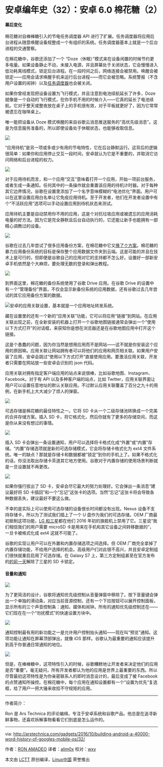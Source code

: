 安卓编年史（32）：安卓 6.0 棉花糖（2）
=======================

#### 幕后变化

棉花糖对自棒棒糖引入的节电任务调度器 API 进行了扩展。任务调度器将应用后台进程从随意唤醒设备规整成一个有组织的系统。任务调度器基本上就是一个后台进程的交通警察。

在棉花糖中，谷歌还添加了一个 “Doze（休眠）”模式来在设备闲置的时候节约更多电量。如果设备静止不动，未接入电源，并且屏幕处于关闭状态，它会慢慢进入低功耗离线模式，锁定后台进程。在一段时间之后，网络连接会被禁用。唤醒会被锁定——应用会请求唤醒手机来运行后台进程——而它会被忽略。系统警报（不含用户设置的闹钟）以及[任务调度器][25]也会被关闭。

如果你曾经发现把设备设置为飞行模式，并且注意到电池续航延长了许多，Doze 就像是一个自动的飞行模式，在你手机不用的时候介入——它真的延长了电池续航。它对于整天或整夜放在桌子上的手机很有效，对于平板就更好了，因为它常常被遗忘在咖啡桌上。

唯一能把设备从 Doze 模式唤醒的来自谷歌云消息推送服务的“高优先级消息”。这是为信息服务准备的，所以即使设备处于休眠状态，也能够收取信息。

![](https://cdn.arstechnica.net/wp-content/uploads/2015/09/inactive-apps.jpg)

“应用待机”是另一项或多或少有用的节电特性，它在后台静默运行。这背后的逻辑很简单：如果你和应用停止交互一段时间，安卓就认为它是不重要的，并取消它访问网络和后台进程的权力。

![](https://cdn.arstechnica.net/wp-content/uploads/2015/09/battery-optimizations.jpg)

对于应用待机而言，和一个应用“交互”意味着打开一个应用，开始一项前台服务，或者生成一条通知。任何其中的一条操作就会重置该应用的待机计时器。对于每种其它边界情况，谷歌在设置里添加了一个名字意味模糊的“电池优化”界面。用户可以在这里设置应用白名单让它免疫应用待机。至于开发者，他们在开发者设置中有个“不活跃应用”选项可以手动设置应用到待机状态来测试。

应用待机主要是自动禁用你不用的应用，这是个对抗垃圾应用或被遗忘的应用消耗电量的好方法。因为它是完全静默且后台自动执行的，它还能让新手也能拥有一部精心调教过的设备。

![](https://cdn.arstechnica.net/wp-content/uploads/2015/10/autobackup.jpg)

谷歌在过去几年尝试了很多应用备份方案，在棉花糖中它又[换了个方案][26]。棉花糖的暴力应用备份系统的目标是保存整个应用数据文件夹到云端。这是可能的并且在技术上是可行的，但即便是谷歌自己的应用对它的支持都不怎么好。设置好一部新安卓手机依然是个大麻烦，要处理无数的登录和弹出教程。

![](https://cdn.arstechnica.net/wp-content/uploads/2015/09/BACKUP1.jpg)

到界面这里，棉花糖的备份系统使用了谷歌 Drive 应用。在谷歌 Drive 的设置中有一个“管理备份”界面，不仅会显示新备份系统的应用数据，还有谷歌过去几年尝试的其它应用备份方案的数据。

![安卓的应用关联设置，基本就是一个应用地址转发系统。 ](https://cdn.arstechnica.net/wp-content/uploads/2016/10/app-linkingf-980x576-980x576.jpg)

藏在设置里的还有一个新的“应用关联”功能，它可以将应用“链接”到网站。在应用关联出现之前，在全新安装的机器上打开一个谷歌地图链接通常会弹出一个“使用以下方式打开”的对话框，来获知你是想在浏览器还是在谷歌地图应用中打开这个链接。

这是个愚蠢的问题，因为你当然是想用应用而不是网站——这不就是你安装这个应用的原因嘛。应用关联让网站拥有者可以将他们的应用和网页相关联。如果用户安装了应用，安卓会跳过“使用以下方式打开”直接使用应用。要激活应用关联，开发者只需要在网站放一些安卓会识别的 json 代码。

应用关联对拥有指定客户端应用的站点来说很棒，比如谷歌地图、Instagram、Facebook。对于有 API 以及多种客户端的站点，比如 Twitter，应用关联界面让用户可以设置任意地址的默认关联应用。不过默认应用关联覆盖了百分之九十的用例，在新手机上大大减少了烦人的弹窗。

![](https://cdn.arstechnica.net/wp-content/uploads/2015/09/adopt1.jpg)

可选存储是棉花糖的最佳特性之一。它将 SD 卡从一个二级存储池转换成一个完美的合并存储方案。插入 SD 卡，将它格式化，然后你就有了更多的存储空间，而这是你从来没有想过的事情。

![](https://cdn.arstechnica.net/wp-content/uploads/2015/09/format1.jpg)

插入 SD 卡会弹出一条设置通知，用户可以选择将卡格式化成“外置”或“内置”存储。“内置”存储选项就是新的可选存储模式，它会将存储卡格式化为 ext4 文件系统。唯一的缺点？那就是存储卡和数据都被“锁定”到你的手机上了。如果不格式化的话，你没法取出存储卡茶道其它地方使用。谷歌对于内置存储的使用场景判断就是一旦设置就不再更改。

![](https://cdn.arstechnica.net/wp-content/uploads/2015/09/removingisbad.jpg)

如果你强行拔出了 SD 卡，安卓会尽它最大的努力处理好。它会弹出一条消息“建议最好将 SD 卡插回”和一个“忘记”这张卡的选项。当然“忘记”这张卡将会导致各种数据丢失，建议最好不要这么做。

不幸的是实际上可以使用可选存储的设备很长时间都没有出现。Nexus 设备不支持存储卡，所以为了测试我们插上了一个 U 盘作为我们的可选存储。OEM 厂商最初抵制这项功能，[LG 和三星][27]都在他们 2016 年初的旗舰机上禁用了它。三星说“我们相信我们的用户需要 microSD 卡是用来在手机和其它设备之间转移数据的”，一旦卡被格式化成 ext4 这就不可能了。

谷歌的实现让用户可以在外置和内置存储选项之间选择。但 OEM 厂商完全拿掉了内置存储功能，不给用户选择的机会。高级用户们对此很不高兴，并且安卓定制组们很快就重启启用了可选存储。在 Galaxy S7 上，第三方定制组甚至在官方发布的[的前一天][28]解除了三星的 SD 卡锁定。

#### 音量和通知

![](https://cdn.arstechnica.net/wp-content/uploads/2016/10/1-2-1440x1454.jpg)

为了更简洁的设计，谷歌将通知优先级控制从音量弹窗中移除了。按下音量键会弹出一个单独的滑动条，对应当前音源控制，还有一个下拉按钮可以展开控制面板，显示所有的三个声音控制条：通知，媒体和闹钟。所有的通知优先级控制还在——它们现在在一个“勿扰模式”的快速设置方块中。

![](https://cdn.arstechnica.net/wp-content/uploads/2015/09/dnd1.jpg)

通知控制最有用的新功能之一是允许用户控制抬头通知——现在叫“预览”通知。这项功能让通知在屏幕顶部弹出，就像 iOS 那样。谷歌认为最重要的通知应该提升到高于你普通日常通知的地位。

![](https://cdn.arstechnica.net/wp-content/uploads/2015/09/2015-09-13-05.13.49.png)

但是，在棒棒糖中，这项特性引入的时候，谷歌糟糕地让开发者来决定他们的应用是否“重要”。毫无疑问，所有开发者都认为他的应用是世界上最重要的东西。所以尽管最初这项特性是为你亲密联系人的即时消息设计的，最后变成了被 Facebook 的点赞通知所操控。在棉花糖中，每个应用在通知设置都有一个“设置为优先”复选框，给了用户一把大锤来收拾不守规矩的应用。

--------------------------------------------------------------------------------

作者简介：

Ron 是 Ars Technica 的评论编缉，专注于安卓系统和谷歌产品。他总是在追寻新鲜事物，还喜欢拆解事物看看它们到底是怎么运作的。

--------------------------------------------------------------------------------

via: http://arstechnica.com/gadgets/2016/10/building-android-a-40000-word-history-of-googles-mobile-os/32/

作者：[RON AMADEO][a]
译者：[alim0x](https://github.com/alim0x)
校对：[wxy](https://github.com/wxy)

本文由 [LCTT](https://github.com/LCTT/TranslateProject) 原创编译，[Linux中国](https://linux.cn/) 荣誉推出

[a]:http://arstechnica.com/author/ronamadeo
[1]:http://arstechnica.com/gadgets/2016/10/building-android-a-40000-word-history-of-googles-mobile-os/32/#
[2]:http://arstechnica.com/gadgets/2016/10/building-android-a-40000-word-history-of-googles-mobile-os/32/#
[3]:http://arstechnica.com/gadgets/2016/10/building-android-a-40000-word-history-of-googles-mobile-os/32/#
[4]:http://arstechnica.com/gadgets/2016/10/building-android-a-40000-word-history-of-googles-mobile-os/32/#
[5]:http://arstechnica.com/gadgets/2016/10/building-android-a-40000-word-history-of-googles-mobile-os/32/#
[6]:http://arstechnica.com/gadgets/2016/10/building-android-a-40000-word-history-of-googles-mobile-os/32/#
[7]:http://arstechnica.com/gadgets/2016/10/building-android-a-40000-word-history-of-googles-mobile-os/32/#
[8]:http://arstechnica.com/gadgets/2016/10/building-android-a-40000-word-history-of-googles-mobile-os/32/#
[9]:http://arstechnica.com/gadgets/2016/10/building-android-a-40000-word-history-of-googles-mobile-os/32/#
[10]:http://arstechnica.com/gadgets/2016/10/building-android-a-40000-word-history-of-googles-mobile-os/32/#
[11]:http://arstechnica.com/gadgets/2016/10/building-android-a-40000-word-history-of-googles-mobile-os/32/#
[12]:http://arstechnica.com/gadgets/2016/10/building-android-a-40000-word-history-of-googles-mobile-os/32/#
[13]:http://arstechnica.com/gadgets/2016/10/building-android-a-40000-word-history-of-googles-mobile-os/32/#
[14]:http://arstechnica.com/gadgets/2016/10/building-android-a-40000-word-history-of-googles-mobile-os/32/#
[15]:http://arstechnica.com/gadgets/2016/10/building-android-a-40000-word-history-of-googles-mobile-os/32/#
[16]:http://arstechnica.com/gadgets/2016/10/building-android-a-40000-word-history-of-googles-mobile-os/32/#
[17]:http://arstechnica.com/gadgets/2016/10/building-android-a-40000-word-history-of-googles-mobile-os/32/#
[18]:http://arstechnica.com/gadgets/2016/10/building-android-a-40000-word-history-of-googles-mobile-os/32/#
[19]:http://arstechnica.com/gadgets/2016/10/building-android-a-40000-word-history-of-googles-mobile-os/32/#
[20]:http://arstechnica.com/gadgets/2016/10/building-android-a-40000-word-history-of-googles-mobile-os/32/#
[21]:http://arstechnica.com/gadgets/2016/10/building-android-a-40000-word-history-of-googles-mobile-os/32/#
[22]:http://arstechnica.com/gadgets/2016/10/building-android-a-40000-word-history-of-googles-mobile-os/32/#
[23]:http://arstechnica.com/gadgets/2016/10/building-android-a-40000-word-history-of-googles-mobile-os/32/#
[24]:http://arstechnica.com/gadgets/2016/10/building-android-a-40000-word-history-of-googles-mobile-os/32/#
[25]:http://arstechnica.com/gadgets/2014/11/android-5-0-lollipop-thoroughly-reviewed/6/#h2
[26]:http://arstechnica.com/gadgets/2015/10/android-6-0-marshmallow-thoroughly-reviewed/6/#h2
[27]:http://arstechnica.com/gadgets/2016/02/the-lg-g5-and-galaxy-s7-wont-support-android-6-0s-adoptable-storage/
[28]:http://www.androidpolice.com/2016/03/10/modaco-manages-to-get-adoptable-sd-card-storage-working-on-the-galaxy-s7-and-galaxy-s7-edge-no-root-required/

